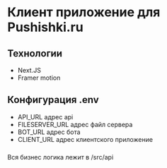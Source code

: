 # Клиент приложение для Pushishki.ru

## Технологии
- Next.JS
- Framer motion

## Конфигурация .env
- API_URL адрес api
- FILESERVER_URL адрес файл сервера
- BOT_URL адрес бота
- CLIENT_URL адрес клиентского приложение

###
Вся бизнес логика лежит в /src/api